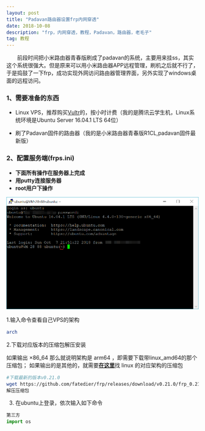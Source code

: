 ```yaml
---
layout: post
title: "Padavan路由器设置frp内网穿透"
date: 2018-10-08 
description: "frp，内网穿透，教程，Padavan，路由器，老毛子"
tag: 教程
---
```


　　前段时间把小米路由器青春版刷成了padavan的系统，主要用来挂ss，其实这个系统很强大。但是原来可以用小米路由器APP远程管理，刷机之后就不行了，于是捣鼓了一下frp，成功实现外网访问路由器管理界面，另外实现了windows桌面的远程访问。

### 1、需要准备的东西

- Linux VPS，推荐购买[Vultr](https://www.vultr.com/?ref=7435080)的，按小时计费（我的是腾讯云学生机，Linux系统环境是Ubuntu Server 16.04.1 LTS 64位）

- 刷了Padavan固件的路由器（我的是小米路由器青春版R1CL,padavan固件最新版）

### 2、配置服务端(frps.ini)

- **下面所有操作在服务器上完成**
- **用putty连接服务器**
- **root用户下操作**

![](/images/posts/2018-10-08-frp&padavan_tutorial/1.png)

1.输入命令查看自己VPS的架构

```sh
arch
```

2.下载对应版本的压缩包解压安装

如果输出 ×86_64 那么就说明架构是 arm64 ，即需要下载带linux_amd64的那个压缩包；
如果输出的是其他的，就需要[**在这里**](https://github.com/fatedier/frp/releases)找 linux 的对应架构的压缩包

```sh
#下载最新的版本v0.21.0
wget https://github.com/fatedier/frp/releases/download/v0.21.0/frp_0.21.0_linux_amd64.tar.gz
解压压缩包
```

3. 在ubuntu上登录，依次输入如下命令

```python
第三方
import os
```



